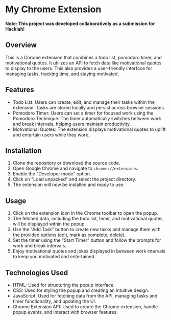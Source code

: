 # My Chrome Extension
**Note: This project was developed collaboratively as a submission for Hacklah!**
## Overview

This is a Chrome extension that combines a todo list, pomodoro timer, and motivational quotes. It utilizes an API to fetch data like motivational quotes to display to the users. This also provides a user-friendly interface for managing tasks, tracking time, and staying motivated.

## Features

- Todo List: Users can create, edit, and manage their tasks within the extension. Tasks are stored locally and persist across browser sessions.
- Pomodoro Timer: Users can set a timer for focused work using the Pomodoro Technique. The timer automatically switches between work and break intervals, helping users maintain productivity.
- Motivational Quotes: The extension displays motivational quotes to uplift and entertain users while they work.

## Installation

1. Clone the repository or download the source code.
2. Open Google Chrome and navigate to `chrome://extensions`.
3. Enable the "Developer mode" option.
4. Click on "Load unpacked" and select the project directory.
5. The extension will now be installed and ready to use.

## Usage

1. Click on the extension icon in the Chrome toolbar to open the popup.
2. The fetched data, including the todo list, timer, and motivational quotes, will be displayed within the popup.
3. Use the "Add Task" button to create new tasks and manage them with the provided options (edit, mark as complete, delete).
4. Set the timer using the "Start Timer" button and follow the prompts for work and break intervals.
5. Enjoy motivational quotes and jokes displayed in between work intervals to keep you motivated and entertained.

## Technologies Used

- HTML: Used for structuring the popup interface.
- CSS: Used for styling the popup and creating an intuitive design.
- JavaScript: Used for fetching data from the API, managing tasks and timer functionality, and updating the UI.
- Chrome Extension API: Used to create the Chrome extension, handle popup events, and interact with browser features.



